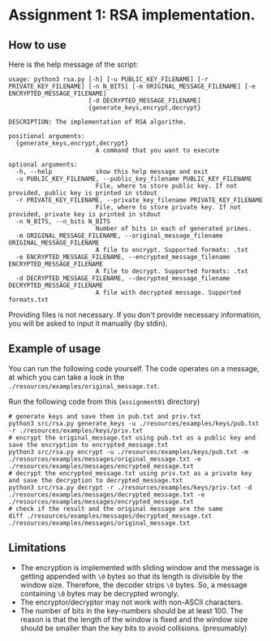 # Assignment 1: RSA implementation.

## How to use

Here is the help message of the script:

```
usage: python3 rsa.py [-h] [-u PUBLIC_KEY_FILENAME] [-r PRIVATE_KEY_FILENAME] [-n N_BITS] [-m ORIGINAL_MESSAGE_FILENAME] [-e ENCRYPTED_MESSAGE_FILENAME]
                      [-d DECRYPTED_MESSAGE_FILENAME]
                      {generate_keys,encrypt,decrypt}

DESCRIPTION: The implementation of RSA algorithm.

positional arguments:
  {generate_keys,encrypt,decrypt}
                        A command that you want to execute

optional arguments:
  -h, --help            show this help message and exit
  -u PUBLIC_KEY_FILENAME, --public_key_filename PUBLIC_KEY_FILENAME
                        File, where to store public key. If not provided, public key is printed in stdout
  -r PRIVATE_KEY_FILENAME, --private_key_filename PRIVATE_KEY_FILENAME
                        File, where to store private key. If not provided, private key is printed in stdout
  -n N_BITS, --n_bits N_BITS
                        Number of bits in each of generated primes.
  -m ORIGINAL_MESSAGE_FILENAME, --original_message_filename ORIGINAL_MESSAGE_FILENAME
                        A file to encrypt. Supported formats: .txt
  -e ENCRYPTED_MESSAGE_FILENAME, --encrypted_message_filename ENCRYPTED_MESSAGE_FILENAME
                        A file to decrypt. Supported formats: .txt
  -d DECRYPTED_MESSAGE_FILENAME, --decrypted_message_filename DECRYPTED_MESSAGE_FILENAME
                        A file with decrypted message. Supported formats.txt
```

Providing files is not necessary. If you don't provide necessary information, you will be asked to input it manually (by
stdin).

## Example of usage

You can run the following code yourself. The code operates on a message, at which you can take a look in
the `./resources/examples/original_message.txt`.

Run the following code from this (`assignment01` directory)

```shell
# generate keys and save them in pub.txt and priv.txt
python3 src/rsa.py generate_keys -u ./resources/examples/keys/pub.txt -r ./resources/examples/keys/priv.txt
# encrypt the original_message.txt using pub.txt as a public key and save the encryption to encrypted_message.txt
python3 src/rsa.py encrypt -u ./resources/examples/keys/pub.txt -m ./resources/examples/messages/original_message.txt -e ./resources/examples/messages/encrypted_message.txt
# decrypt the encrypted_message.txt using priv.txt as a private key and save the decryption to decrypted_message.txt
python3 src/rsa.py decrypt -r ./resources/examples/keys/priv.txt -d ./resources/examples/messages/decrypted_message.txt -e ./resources/examples/messages/encrypted_message.txt
# check if the result and the original message are the same
diff ./resources/examples/messages/decrypted_message.txt ./resources/examples/messages/original_message.txt
```

## Limitations

* The encryption is implemented with sliding window and the message is getting appended with `\0` bytes so that its
  length is divisible by the window size. Therefore, the decoder strips `\0` bytes. So, a message containing `\0` bytes
  may be decrypted wrongly.
* The encryptor/decryptor may not work with non-ASCII characters.
* The number of bits in the key-numbers should be at least 100. The reason is that the length of the window is fixed and the window size should be smaller than the key bits to avoid collisions. (presumably)
